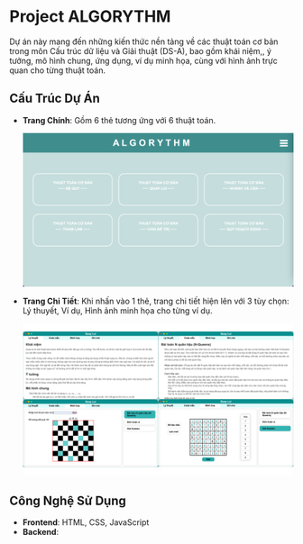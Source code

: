 # Project ALGORYTHM
Dự án này mang đến những kiến thức nền tảng về các thuật toán cơ bản trong môn Cấu trúc dữ liệu và Giải thuật (DS-A), bao gồm khái niệm,, ý tưởng, mô hình chung, ứng dụng, ví dụ minh họa, cùng với hình ảnh trực quan cho từng thuật toán.
## Cấu Trúc Dự Án
- **Trang Chính**: Gồm 6 thẻ tương ứng với 6 thuật toán.
  
  ![Ảnh minh họa trang chính](./assets/img/main.png)

- **Trang Chi Tiết**: Khi nhấn vào 1 thẻ, trang chi tiết hiện lên với 3 tùy chọn: Lý thuyết, Ví dụ, Hình ảnh minh họa cho từng ví dụ.
  
  ![Ảnh minh họa trang chi tiết](./assets/img/detail.png)
## Công Nghệ Sử Dụng
- **Frontend**: HTML, CSS, JavaScript
- **Backend**:
